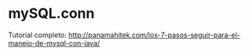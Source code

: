 # mySQL.conn

Tutorial completo: http://panamahitek.com/los-7-pasos-seguir-para-el-manejo-de-mysql-con-java/
